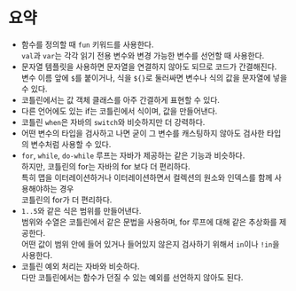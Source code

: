 요약
=====
* 함수를 정의할 때 `fun` 키워드를 사용한다.      
  `val`과 `var`는 각각 읽기 전용 변수와 변경 가능한 변수를 선언할 때 사용한다.           
* 문자열 템플릿을 사용하면 문자열을 연결하지 않아도 되므로 코드가 간결해진다.         
  변수 이름 앞에 `$`를 붙이거나, 식을 `${}`로 둘러싸면 변수나 식의 값을 문자열에 넣을 수 있다.          
* 코틀린에서는 값 객체 클래스를 아주 간결하게 표현할 수 있다.      
* 다른 언어에도 있는 if는 코틀린에서 식이며, 값을 만들어낸다.    
* 코틀린 `when`은 자바의 `switch`와 비슷하지만 더 강력하다.  
* 어떤 변수의 타입을 검사하고 나면 굳이 그 변수를 캐스팅하지 않아도 검사한 타입의 변수처럼 사용할 수 있다.    
* `for`, `while`, `do-while` 루프는 자바가 제공하는 같은 기능과 비슷하다.    
  하지만, 코틀린의 for는 자바의 for 보다 더 편리하다.   
  특히 맵을 이터레이션하거나 이터레이션하면서 컬렉션의 원소와 인덱스를 함께 사용해야하는 경우     
  코틀린의 for가 더 편리하다.    
* `1..5`와 같은 식은 범위를 만들어낸다.      
  범위와 수열은 코틀린에서 같은 문법을 사용하며, for 루프에 대해 같은 추상화를 제공한다.         
  어떤 값이 범위 안에 들어 있거나 들어있지 않은지 검사하기 위해서 `in`이나 `!in`을 사용한다.     
* 코틀린 예외 처리는 자바와 비슷하다.  
  다만 코틀린에서는 함수가 던질 수 있는 예외를 선언하지 않아도 된다.    
  
  
